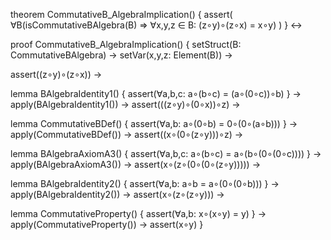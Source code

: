 theorem CommutativeB_AlgebraImplication() {
  assert(
    ∀B(isCommutativeBAlgebra(B) ⇒
      ∀x,y,z ∈ B: (z∘y)∘(z∘x) = x∘y)
  )
} ↔

proof CommutativeB_AlgebraImplication() {
  setStruct(B: CommutativeBAlgebra) →
  setVar(x,y,z: Element(B)) →
  
  assert((z∘y)∘(z∘x)) →
  
  lemma BAlgebraIdentity1() {
    assert(∀a,b,c: a∘(b∘c) = (a∘(0∘c))∘b)
  } →
  apply(BAlgebraIdentity1()) →
  assert(((z∘y)∘(0∘x))∘z) →
  
  lemma CommutativeBDef() {
    assert(∀a,b: a∘(0∘b) = 0∘(0∘(a∘b)))
  } →
  apply(CommutativeBDef()) →
  assert((x∘(0∘(z∘y)))∘z) →
  
  lemma BAlgebraAxiomA3() {
    assert(∀a,b,c: a∘(b∘c) = a∘(b∘(0∘(0∘c))))
  } →
  apply(BAlgebraAxiomA3()) →
  assert(x∘(z∘(0∘(0∘(z∘y))))) →
  
  lemma BAlgebraIdentity2() {
    assert(∀a,b: a∘b = a∘(0∘(0∘b)))
  } →
  apply(BAlgebraIdentity2()) →
  assert(x∘(z∘(z∘y))) →
  
  lemma CommutativeProperty() {
    assert(∀a,b: x∘(x∘y) = y)
  } →
  apply(CommutativeProperty()) →
  assert(x∘y)
}